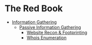 # The Red Book

- [Information Gathering](https://insecurecodes.notion.site/Information-Gathering-Reconnaissance-02cc7b82e1e04a3b92576b751634d7d4)
  - [Passive Information Gathering](https://insecurecodes.notion.site/Passive-Information-Gathering-904651c68d69493b87f4c1b6b9c9a7fa)
    - [Website Recon & Footprinting](https://insecurecodes.notion.site/Website-Recon-Footprinting-3d2e81ab5e3a42f691042699ad80287f)
    - [Whois Enumeration](https://insecurecodes.notion.site/Whois-Enumeration-4e2ca8fe47fb4258a407fc5e54a561c3)